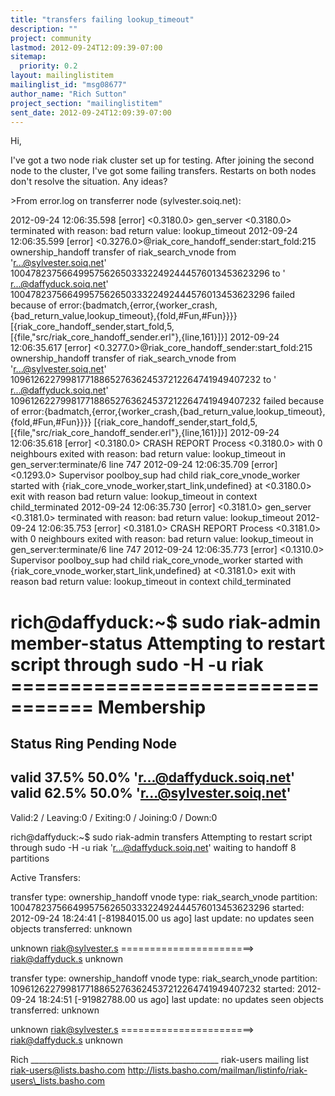 ```yaml
---
title: "transfers failing lookup_timeout"
description: ""
project: community
lastmod: 2012-09-24T12:09:39-07:00
sitemap:
  priority: 0.2
layout: mailinglistitem
mailinglist_id: "msg08677"
author_name: "Rich Sutton"
project_section: "mailinglistitem"
sent_date: 2012-09-24T12:09:39-07:00
---
```



Hi,

I've got a two node riak cluster set up for testing. After joining the
second node to the cluster, I've got some failing transfers. Restarts on
both nodes don't resolve the situation. Any ideas?

&gt;From error.log on transferrer node (sylvester.soiq.net):

2012-09-24 12:06:35.598 [error] &lt;0.3180.0&gt; gen\_server &lt;0.3180.0&gt; terminated
with reason: bad return value: lookup\_timeout
2012-09-24 12:06:35.599 [error]
&lt;0.3276.0&gt;@riak\_core\_handoff\_sender:start\_fold:215 ownership\_handoff
transfer of riak\_search\_vnode from 'r...@sylvester.soiq.net'
1004782375664995756265033322492444576013453623296 to '
r...@daffyduck.soiq.net' 1004782375664995756265033322492444576013453623296
failed because of
error:{badmatch,{error,{worker\_crash,{bad\_return\_value,lookup\_timeout},{fold,#Fun,#Fun}}}}
[{riak\_core\_handoff\_sender,start\_fold,5,[{file,"src/riak\_core\_handoff\_sender.erl"},{line,161}]}]
2012-09-24 12:06:35.617 [error]
&lt;0.3277.0&gt;@riak\_core\_handoff\_sender:start\_fold:215 ownership\_handoff
transfer of riak\_search\_vnode from 'r...@sylvester.soiq.net'
1096126227998177188652763624537212264741949407232 to '
r...@daffyduck.soiq.net' 1096126227998177188652763624537212264741949407232
failed because of
error:{badmatch,{error,{worker\_crash,{bad\_return\_value,lookup\_timeout},{fold,#Fun,#Fun}}}}
[{riak\_core\_handoff\_sender,start\_fold,5,[{file,"src/riak\_core\_handoff\_sender.erl"},{line,161}]}]
2012-09-24 12:06:35.618 [error] &lt;0.3180.0&gt; CRASH REPORT Process &lt;0.3180.0&gt;
with 0 neighbours exited with reason: bad return value: lookup\_timeout in
gen\_server:terminate/6 line 747
2012-09-24 12:06:35.709 [error] &lt;0.1293.0&gt; Supervisor poolboy\_sup had child
riak\_core\_vnode\_worker started with
{riak\_core\_vnode\_worker,start\_link,undefined} at &lt;0.3180.0&gt; exit with
reason bad return value: lookup\_timeout in context child\_terminated
2012-09-24 12:06:35.730 [error] &lt;0.3181.0&gt; gen\_server &lt;0.3181.0&gt; terminated
with reason: bad return value: lookup\_timeout
2012-09-24 12:06:35.753 [error] &lt;0.3181.0&gt; CRASH REPORT Process &lt;0.3181.0&gt;
with 0 neighbours exited with reason: bad return value: lookup\_timeout in
gen\_server:terminate/6 line 747
2012-09-24 12:06:35.773 [error] &lt;0.1310.0&gt; Supervisor poolboy\_sup had child
riak\_core\_vnode\_worker started with
{riak\_core\_vnode\_worker,start\_link,undefined} at &lt;0.3181.0&gt; exit with
reason bad return value: lookup\_timeout in context child\_terminated


rich@daffyduck:~$ sudo riak-admin member-status
Attempting to restart script through sudo -H -u riak
================================= Membership
==================================
Status Ring Pending Node
-------------------------------------------------------------------------------
valid 37.5% 50.0% 'r...@daffyduck.soiq.net'
valid 62.5% 50.0% 'r...@sylvester.soiq.net'
-------------------------------------------------------------------------------
Valid:2 / Leaving:0 / Exiting:0 / Joining:0 / Down:0

rich@daffyduck:~$ sudo riak-admin transfers
Attempting to restart script through sudo -H -u riak
'r...@daffyduck.soiq.net' waiting to handoff 8 partitions

Active Transfers:

transfer type: ownership\_handoff
vnode type: riak\_search\_vnode
partition: 1004782375664995756265033322492444576013453623296
started: 2012-09-24 18:24:41 [-81984015.00 us ago]
last update: no updates seen
objects transferred: unknown

 unknown
riak@sylvester.s =======================&gt; riak@daffyduck.s
 unknown

transfer type: ownership\_handoff
vnode type: riak\_search\_vnode
partition: 1096126227998177188652763624537212264741949407232
started: 2012-09-24 18:24:51 [-91982788.00 us ago]
last update: no updates seen
objects transferred: unknown

 unknown
riak@sylvester.s =======================&gt; riak@daffyduck.s
 unknown

Rich
\_\_\_\_\_\_\_\_\_\_\_\_\_\_\_\_\_\_\_\_\_\_\_\_\_\_\_\_\_\_\_\_\_\_\_\_\_\_\_\_\_\_\_\_\_\_\_
riak-users mailing list
riak-users@lists.basho.com
http://lists.basho.com/mailman/listinfo/riak-users\_lists.basho.com

